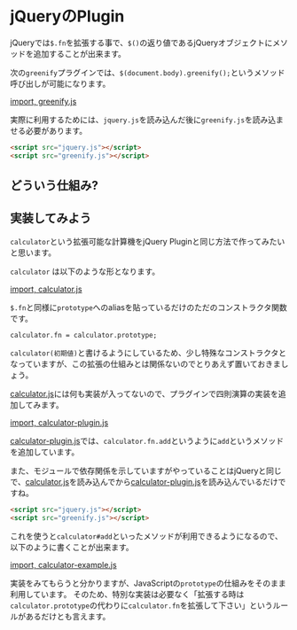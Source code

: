 # jQueryのPlugin

jQueryでは`$.fn`を拡張する事で、`$()`の返り値であるjQueryオブジェクトにメソッドを追加することが出来ます。

次の`greenify`プラグインでは、`$(document.body).greenify();`というメソッド呼び出しが可能になります。

[import, greenify.js](../../src/jQuery/greenify.js)

実際に利用するためには、`jquery.js`を読み込んだ後に`greenify.js`を読み込ませる必要があります。

```html
<script src="jquery.js"></script>
<script src="greenify.js"></script>
```

## どういう仕組み?

## 実装してみよう

`calculator`という拡張可能な計算機をjQuery Pluginと同じ方法で作ってみたいと思います。

`calculator` は以下のような形となります。

[import, calculator.js](../../src/jQuery/calculator.js)

`$.fn`と同様に`prototype`へのaliasを貼っているだけのただのコンストラクタ関数です。

```
calculator.fn = calculator.prototype;
```

`calculator(初期値)`と書けるようにしているため、少し特殊なコンストラクタとなっていますが、この拡張の仕組みとは関係ないのでとりあえず置いておきましょう。

[calculator.js](#calculator.js)には何も実装が入ってないので、プラグインで四則演算の実装を追加してみます。

[import, calculator-plugin.js](../../src/jQuery/calculator-plugin.js)

[calculator-plugin.js](#calculator-plugin.js)では、`calculator.fn.add`というように`add`というメソッドを追加しています。

また、モジュールで依存関係を示していますがやっていることはjQueryと同じで、[calculator.js](#calculator.js)を読み込んでから[calculator-plugin.js](#calculator-plugin.js)を読み込んでいるだけですね。

```html
<script src="jquery.js"></script>
<script src="greenify.js"></script>
```

これを使うと`calculator#add`といったメソッドが利用できるようになるので、以下のように書くことが出来ます。

[import, calculator-example.js](../../src/jQuery/calculator-example.js)

実装をみてもらうと分かりますが、JavaScriptの`prototype`の仕組みをそのまま利用しています。
そのため、特別な実装は必要なく「拡張する時は`calculator.prototype`の代わりに`calculator.fn`を拡張して下さい」というルールがあるだけとも言えます。